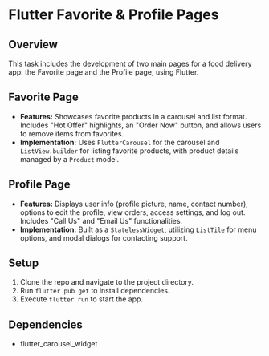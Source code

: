 # Flutter Favorite & Profile Pages

## Overview

This task includes the development of two main pages for a food delivery app: the Favorite page and the Profile page, using Flutter.

## Favorite Page

- **Features:** Showcases favorite products in a carousel and list format. Includes "Hot Offer" highlights, an "Order Now" button, and allows users to remove items from favorites.
- **Implementation:** Uses `FlutterCarousel` for the carousel and `ListView.builder` for listing favorite products, with product details managed by a `Product` model.

## Profile Page

- **Features:** Displays user info (profile picture, name, contact number), options to edit the profile, view orders, access settings, and log out. Includes "Call Us" and "Email Us" functionalities.
- **Implementation:** Built as a `StatelessWidget`, utilizing `ListTile` for menu options, and modal dialogs for contacting support.

## Setup

1. Clone the repo and navigate to the project directory.
2. Run `flutter pub get` to install dependencies.
3. Execute `flutter run` to start the app.

## Dependencies

- flutter_carousel_widget
